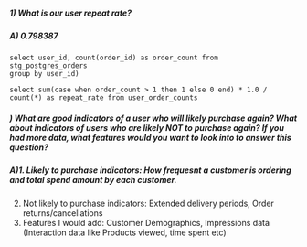 ##### 1) What is our user repeat rate?
##### A) 0.798387
``` with user_order_counts as (
select user_id, count(order_id) as order_count from stg_postgres_orders
group by user_id)

select sum(case when order_count > 1 then 1 else 0 end) * 1.0 / count(*) as repeat_rate from user_order_counts
 ```
#####  ) What are good indicators of a user who will likely purchase again? What about indicators of users who are likely NOT to purchase again? If you had more data, what features would you want to look into to answer this question?
##### A)1. Likely to purchase indicators: How frequesnt a customer is ordering and total spend amount by each customer.
2. Not likely to purchase indicators: Extended delivery periods, Order returns/cancellations
3. Features I would add: Customer Demographics, Impressions data (Interaction data like Products viewed, time spent etc)




